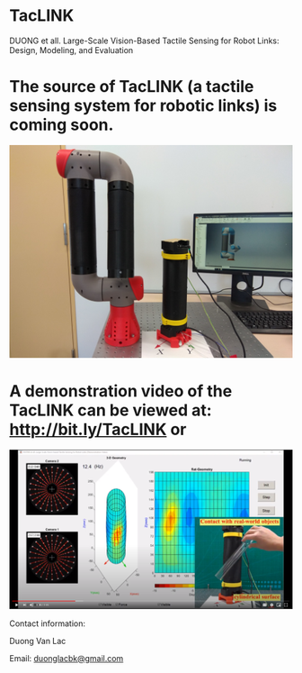 # TacLINK
DUONG et all. Large-Scale Vision-Based Tactile Sensing for Robot Links: Design, Modeling, and Evaluation

# The source of TacLINK (a tactile sensing system for robotic links) is coming soon.

<img src="https://github.com/lacduong/TacLINK/blob/master/TacLINK.jpg" width="800"> 

# A demonstration video of the TacLINK can be viewed at: http://bit.ly/TacLINK or

[![Check video !](https://github.com/lacduong/TacLINK/blob/master/TacLINK.PNG)](https://drive.google.com/file/d/1HDXrRUIAFVCA3KlHiQHdqddcAteuDw3R/preview)


Contact information:

Duong Van Lac

Email: duonglacbk@gmail.com
